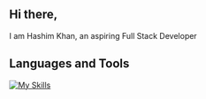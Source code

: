 ## Hi there, 
I am Hashim Khan, an aspiring Full Stack Developer

## Languages and Tools

[![My Skills](https://skillicons.dev/icons?i=java,python,js,spring,react,nodejs&perline=3)](https://skillicons.dev)
